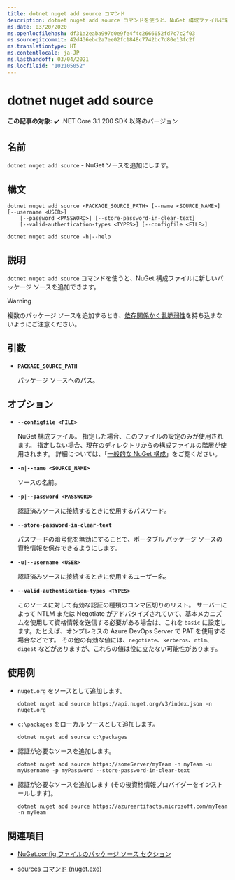 ```yaml
---
title: dotnet nuget add source コマンド
description: dotnet nuget add source コマンドを使うと、NuGet 構成ファイルに新しいパッケージ ソースを追加できます。
ms.date: 03/20/2020
ms.openlocfilehash: df31a2eaba997d0e9fe4f4c2666052fd7c7c2f03
ms.sourcegitcommit: 42d436ebc2a7ee02fc1848c7742bc7d80e13fc2f
ms.translationtype: HT
ms.contentlocale: ja-JP
ms.lasthandoff: 03/04/2021
ms.locfileid: "102105052"
---
```

# <a name="dotnet-nuget-add-source"></a>dotnet nuget add source

**この記事の対象:** ✔️ .NET Core 3.1.200 SDK 以降のバージョン

## <a name="name"></a>名前

`dotnet nuget add source` - NuGet ソースを追加にします。

## <a name="synopsis"></a>構文

```dotnetcli
dotnet nuget add source <PACKAGE_SOURCE_PATH> [--name <SOURCE_NAME>] [--username <USER>]
    [--password <PASSWORD>] [--store-password-in-clear-text]
    [--valid-authentication-types <TYPES>] [--configfile <FILE>]

dotnet nuget add source -h|--help
```

## <a name="description"></a>説明

`dotnet nuget add source` コマンドを使うと、NuGet 構成ファイルに新しいパッケージ ソースを追加できます。

> [!WARNING]
> 複数のパッケージ ソースを追加するとき、[依存関係かく乱脆弱性](https://aka.ms/pkg-sec-wp)を持ち込まないようにご注意ください。

## <a name="arguments"></a>引数

- **`PACKAGE_SOURCE_PATH`**

  パッケージ ソースへのパス。

## <a name="options"></a>オプション

- **`--configfile <FILE>`**

  NuGet 構成ファイル。 指定した場合、このファイルの設定のみが使用されます。 指定しない場合、現在のディレクトリからの構成ファイルの階層が使用されます。 詳細については、「[一般的な NuGet 構成](/nuget/consume-packages/configuring-nuget-behavior)」をご覧ください。

- **`-n|--name <SOURCE_NAME>`**

  ソースの名前。

- **`-p|--password <PASSWORD>`**

  認証済みソースに接続するときに使用するパスワード。

- **`--store-password-in-clear-text`**

  パスワードの暗号化を無効にすることで、ポータブル パッケージ ソースの資格情報を保存できるようにします。

- **`-u|--username <USER>`**

  認証済みソースに接続するときに使用するユーザー名。

- **`--valid-authentication-types <TYPES>`**

  このソースに対して有効な認証の種類のコンマ区切りのリスト。 サーバーによって NTLM または Negotiate がアドバタイズされていて、基本メカニズムを使用して資格情報を送信する必要がある場合は、これを `basic` に設定します。たとえば、オンプレミスの Azure DevOps Server で PAT を使用する場合などです。 その他の有効な値には、`negotiate`、`kerberos`、`ntlm`、`digest` などがありますが、これらの値は役に立たない可能性があります。

## <a name="examples"></a>使用例

- `nuget.org` をソースとして追加します。

  ```dotnetcli
  dotnet nuget add source https://api.nuget.org/v3/index.json -n nuget.org
  ```

- `c:\packages` をローカル ソースとして追加します。

  ```dotnetcli
  dotnet nuget add source c:\packages
  ```

- 認証が必要なソースを追加します。

  ```dotnetcli
  dotnet nuget add source https://someServer/myTeam -n myTeam -u myUsername -p myPassword --store-password-in-clear-text
  ```

- 認証が必要なソースを追加します (その後資格情報プロバイダーをインストールします)。

  ```dotnetcli
  dotnet nuget add source https://azureartifacts.microsoft.com/myTeam -n myTeam
  ```

## <a name="see-also"></a>関連項目

- [NuGet.config ファイルのパッケージ ソース セクション](/nuget/reference/nuget-config-file#package-source-sections)

- [sources コマンド (nuget.exe)](/nuget/reference/cli-reference/cli-ref-sources)

